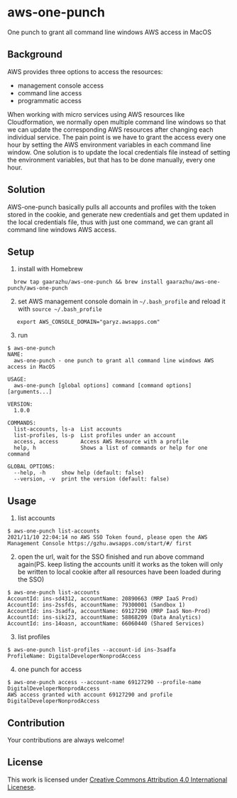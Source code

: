 # aws-one-punch
One punch to grant all command line windows AWS access in MacOS

## Background ##
AWS provides three options to access the resources:
* management console access
* command line access
* programmatic access

When working with micro services using AWS resources like Cloudformation, we normally open multiple command line windows so that we can update the corresponding AWS resources after changing each individual service. The pain point is we have to grant the access every one hour by setting the AWS environment variables in each command line window. One solution is to update the local credentials file instead of setting the environment variables, but that has to be done manually, every one hour.

## Solution ##
AWS-one-punch basically pulls all accounts and profiles with the token stored in the cookie, and generate new credentials and get them updated in the local credentials file, thus with just one command, we can grant all command line windows AWS access.

## Setup ##
1. install with Homebrew
 ```
   brew tap gaarazhu/aws-one-punch && brew install gaarazhu/aws-one-punch/aws-one-punch
 ```
2. set AWS management console domain in `~/.bash_profile` and reload it with `source ~/.bash_profile`
```
   export AWS_CONSOLE_DOMAIN="garyz.awsapps.com"
 ```
3. run
 ```
$ aws-one-punch
NAME:
   aws-one-punch - one punch to grant all command line windows AWS access in MacOS

USAGE:
   aws-one-punch [global options] command [command options] [arguments...]

VERSION:
   1.0.0

COMMANDS:
   list-accounts, ls-a  List accounts
   list-profiles, ls-p  List profiles under an account
   access, access       Access AWS Resource with a profile
   help, h              Shows a list of commands or help for one command

GLOBAL OPTIONS:
   --help, -h     show help (default: false)
   --version, -v  print the version (default: false)
```

## Usage ##
1. list accounts
```
$ aws-one-punch list-accounts
2021/11/10 22:04:14 no AWS SSO Token found, please open the AWS Management Console https://gzhu.awsapps.com/start/#/ first
```

2. open the url, wait for the SSO finished and run above command again(PS. keep listing the accounts unitl it works as the token will only be written to local cookie after all resources have been loaded during the SSO)
```
$ aws-one-punch list-accounts
AccountId: ins-sd4312, accountName: 20890663 (MRP IaaS Prod)
AccountId: ins-2ssfds, accountName: 79300001 (Sandbox 1)
AccountId: ins-3sadfa, accountName: 69127290 (MRP IaaS Non-Prod)
AccountId: ins-siki23, accountName: 58868209 (Data Analytics)
AccountId: ins-14oasn, accountName: 66060440 (Shared Services)
```

3. list profiles
```
$ aws-one-punch list-profiles --account-id ins-3sadfa
ProfileName: DigitalDeveloperNonprodAccess
```
4. one punch for access
```
$ aws-one-punch access --account-name 69127290 --profile-name DigitalDeveloperNonprodAccess
AWS access granted with account 69127290 and profile DigitalDeveloperNonprodAccess
```

## Contribution ##
Your contributions are always welcome!

## License ##
This work is licensed under [Creative Commons Attribution 4.0 International Licenese](https://creativecommons.org/licenses/by/4.0/).
